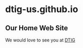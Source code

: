 # dtig-us.github.io

## Our Home Web Site

We would love to see you at [DTIG](https://www.dtig.us)


